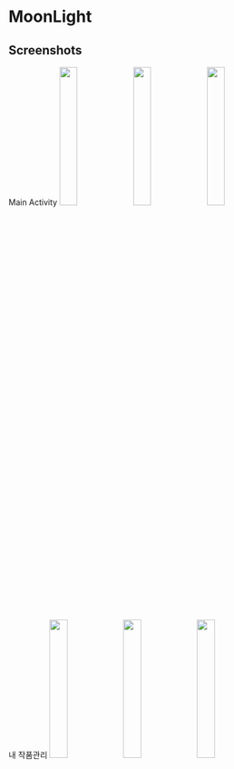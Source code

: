 # MoonLight


Screenshots
-----------

<div class="img-class">
  <div class="main">
    Main Activity
    <img src="https://user-images.githubusercontent.com/8223082/49925785-3f7ae600-fefd-11e8-9fe3-36ab7f8f7be5.png" width="25%"/>
    <img src="https://user-images.githubusercontent.com/8223082/49925786-3f7ae600-fefd-11e8-9360-39cadb343223.png" width="25%"/>
    <img src="https://user-images.githubusercontent.com/8223082/49925787-3f7ae600-fefd-11e8-9625-100e715f1c95.png" width="25%"/>
  </div>
  <div class="main">
    내 작품관리
    <img src="https://user-images.githubusercontent.com/8223082/49929884-dac48900-ff06-11e8-8ea5-06bab27c4f70.png" width="25%"/>
    <img src="https://user-images.githubusercontent.com/8223082/49929886-dac48900-ff06-11e8-9e73-8ee6ccc892f5.png" width="25%"/>
    <img src="https://user-images.githubusercontent.com/8223082/49929887-dac48900-ff06-11e8-88ff-fae0f3b6de2c.png" width="25%"/>
  </div>
</div>
